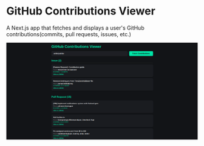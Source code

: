 # GitHub Contributions Viewer

A Next.js app that fetches and displays a user's GitHub contributions(commits, pull requests, issues, etc.)

![alt text](image-1.png)